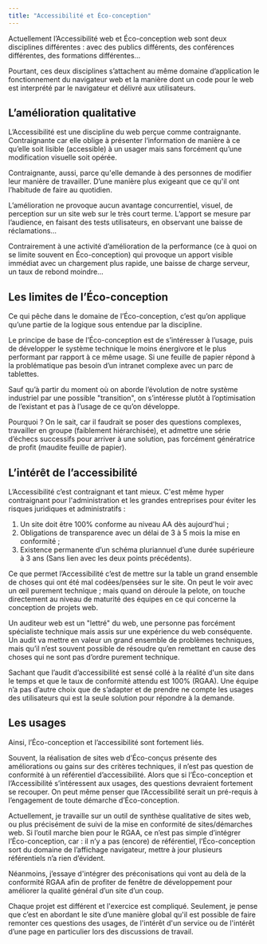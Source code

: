 ```yaml
---
title: "Accessibilité et Éco-conception"
---
```


Actuellement l’Accessibilité web et Éco-conception web sont deux disciplines différentes : avec des publics différents, des conférences différentes, des formations différentes…

Pourtant, ces deux disciplines s’attachent au même domaine d’application le fonctionnement du navigateur web et la manière dont un code pour le web est interprété par le navigateur et délivré aux utilisateurs.

## L’amélioration qualitative

L’Accessibilité est une discipline du web perçue comme contraignante. Contraignante car elle oblige à présenter l‘information de manière à ce qu’elle soit lisible (accessible) à un usager mais sans forcément qu’une modification visuelle soit opérée.

Contraignante, aussi, parce qu'elle demande à des personnes de modifier leur manière de travailler. D’une manière plus exigeant que ce qu'il ont l’habitude de faire au quotidien.

L’amélioration ne provoque aucun avantage concurrentiel, visuel, de perception sur un site web sur le très court terme. L’apport se mesure par l’audience, en faisant des tests utilisateurs, en observant une baisse de réclamations…

Contrairement à une activité d’amélioration de la performance (ce à quoi on se limite souvent en Éco-conception) qui provoque un apport visible immédiat avec un chargement plus rapide, une baisse de charge serveur, un taux de rebond moindre…

## Les limites de l’Éco-conception

Ce qui pêche dans le domaine de l’Éco-conception, c’est qu’on applique qu’une partie de la logique sous entendue par la discipline.

Le principe de base de l’Éco-conception est de s’intéresser à l’usage, puis de développer le système technique le moins énergivore et le plus performant par rapport à ce même usage. Si une feuille de papier répond à la problématique pas besoin d’un intranet complexe avec un parc de tablettes.

Sauf qu’à partir du moment où on aborde l’évolution de notre système industriel par une possible "transition", on s’intéresse plutôt à l’optimisation de l’existant et pas à l’usage de ce qu’on développe.

Pourquoi ? On le sait, car il faudrait se poser des questions complexes, travailler en groupe (faiblement hiérarchisée), et admettre une série d’échecs successifs pour arriver à une solution, pas forcément génératrice de profit (maudite feuille de papier).

## L’intérêt de l’accessibilité

L’Accessibilité c’est contraignant et tant mieux. C'est même hyper contraignant pour l'administration et les grandes entreprises pour éviter les risques juridiques et administratifs :

1. Un site doit être 100% conforme au niveau AA dès aujourd'hui ;
2. Obligations de transparence avec un délai de 3 à 5 mois la mise en conformité ;
3. Existence permanente d’un schéma pluriannuel d’une durée supérieure à 3 ans (Sans lien avec les deux points précédents).

Ce que permet l’Accessibilité c’est de mettre sur la table un grand ensemble de choses qui ont été mal codées/pensées sur le site. On peut le voir avec un œil purement technique ; mais quand on déroule la pelote, on touche directement au niveau de maturité des équipes en ce qui concerne la conception de projets web.

Un auditeur web est un "lettré" du web, une personne pas forcément spécialiste technique mais assis sur une expérience du web conséquente. Un audit va mettre en valeur un grand ensemble de problèmes techniques, mais qu’il n’est souvent possible de résoudre qu’en remettant en cause des choses qui ne sont pas d’ordre purement technique.

Sachant que l’audit d’accessibilité est sensé collé à la réalité d'un site dans le temps et que le taux de conformité attendu est 100% (RGAA). Une équipe n’a pas d’autre choix que de s’adapter et de prendre ne compte les usages des utilisateurs qui est la seule solution pour répondre à la demande.

## Les usages

Ainsi, l’Éco-conception et l’accessibilité sont fortement liés.

Souvent, la réalisation de sites web d’Éco-conçus présente des améliorations ou gains sur des critères techniques, il n’est pas question de conformité à un référentiel d’accessibilité. Alors que si l’Éco-conception et l’Accessibilité s’intéressent aux usages, des questions devraient fortement se recouper. On peut même penser que l’Accessibilité serait un pré-requis à l’engagement de toute démarche d’Éco-conception.

Actuellement, je travaille sur un outil de synthèse qualitative de sites web, ou plus précisément de suivi de la mise en conformité de sites/démarches web. Si l’outil marche bien pour le RGAA, ce n’est pas simple d’intégrer l’Éco-conception, car : il n’y a pas (encore) de référentiel, l’Éco-conception sort du domaine de l’affichage navigateur, mettre à jour plusieurs référentiels n’a rien d’évident.

Néanmoins, j’essaye d'intégrer des préconisations qui vont au delà de la conformité RGAA afin de profiter de fenêtre de développement pour améliorer la qualité général d’un site d’un coup.

Chaque projet est différent et l'exercice est compliqué. Seulement, je pense que c’est en abordant le site d’une manière global qu'il est possible de faire remonter ces questions des usages, de l'intérêt d'un service ou de l'intérêt d’une page en particulier lors des discussions de travail.
